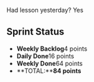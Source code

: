 Had lesson yesterday? Yes

## Sprint Status
-   **Weekly Backlog**4 points
-   **Daily Done**16 points
-   **Weekly Done**64 points
-   **TOTAL:****84 points**
